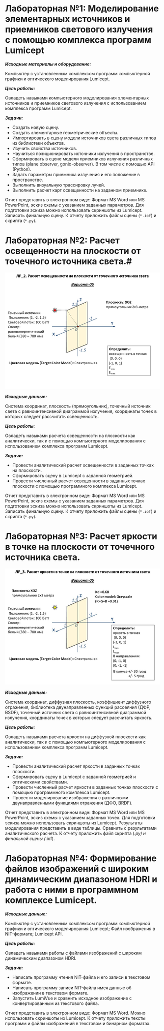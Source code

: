 # Лабораторная №1: Моделирование элементарных источников и приемников светового излучения с помощью комплекса программ Lumicept #

***Исходные материалы и оборудование:***

Компьютер с установленным комплексом программ компьютерной графики и оптического моделирования Lumicept.

***Цель работы:***

Овладеть навыками компьютерного моделирования элементарных источников и приемников светового излучения с использованием комплекса программ Lumicept.

***Задачи:***

- Создать новую сцену.
- Создать элементарные геометрические объекты.
- Импортировать в сцену модели источников света различных типов из библиотеки объектов.
- Изучить свойства источников.
- Научиться позиционировать источники излучения в пространстве.
- Сформировать в сцене модели приемников излучения различных типов (plane
observer, gonio-observer). В том числе с помощью API (Python).
- Задать параметры приемника излучения и его положение в пространстве.
- Выполнить визуальную трассировку лучей.
- Выполнить расчет карт освещенности на заданном приемнике.

Отчет представить в электронном виде: Формат MS Word или MS PowerPoint, эскиз схемы с указанием заданных параметров. Для подготовки эскиза можно использовать скриншоты из Lumicept. Записать финальную сцену. К отчету приложить файлы сцены (`*.iof`) и скрипта (`*.py`).

# Лабораторная №2: Расчет освещенности на плоскости от точечного источника света.#
![task2](lab2-02.10.22/task.JPG)

***Исходные данные:***

Система координат, плоскость (прямоугольник), точечный источник света с равноинтенсивной диаграммой излучения, координаты точек в которых следует рассчитать освещенность.

***Цель работы:***

Овладеть навыками расчета освещенности на плоскости как аналитически, так и с помощью компьютерного моделирования с использованием комплекса программ Lumicept.

***Задачи:***

- Провести аналитический расчет освещенности в заданных точках на плоскости.
- Сформировать сцену в Lumicept с заданной геометрией.
- Провести численный расчет освещенности в заданных точках плоскости с помощью программного комплекса Lumicept.

Отчет представить в электронном виде: Формат MS Word или MS PowerPoint, эскиз схемы с указанием заданных параметров. Для подготовки эскиза можно использовать скриншоты из Lumicept. Записать финальную сцену. К отчету приложить файлы сцены (`*.iof`) и скрипта (`*.py`).

# Лабораторная №3: Расчет яркости в точке на плоскости от точечного источника света. #
![task3](lab3-18.10.22/task.jpeg)

***Исходные данные:***

Система координат, диффузная плоскость, коэффициент диффузного отражения, библиотека двунаправленных функций рассеяния (ДФР, BSDF), точечный источник света с равноинтенсивной диаграммой излучения, координаты точек в которых следует рассчитать яркость.

***Цель работы:***

Овладеть навыками расчета яркости на диффузной плоскости как аналитически, так и с помощью компьютерного моделирования с использованием комплекса программ Lumicept.

***Задачи:***

- Провести аналитический расчет яркости в заданных точках плоскости.
- Сформировать сцену в Lumicept с заданной геометрией и оптическими свойствами.
- Провести численный расчет яркости в заданных точках плоскости с помощью программного комплекса Lumicept.
- Провести моделирование изображения с различными двунаправленными функциями отражения (ДФО, BRDF).

Отчет представить в электронном виде: Формат MS Word или MS PowerPoint, эскиз схемы с указанием заданных точек. Для подготовки эскиза можно использовать скриншоты из Lumicept. Результаты моделирования представить в виде таблицы. Сравнить с результатами аналитического расчета. К отчету приложить файл скрипта (*.py) и финальной сцены (*.iof).

# Лабораторная №4: Формирование файлов изображений с широким динамическим диапазоном HDRI и работа с ними в программном комплексе Lumicept. #

***Исходные данные:***

Компьютер с установленным комплексом программ компьютерной графики и оптического моделирования Lumicept; Файл изображения в NIT-формате; Lumicept API.

***Цель работы:***

Овладеть навыками работы с файлами изображений с широким динамическим диапазоном HDRI.

***Задачи:***

- Написать программу чтения NIT-файла и его записи в текстовом формате. 
- Написать программу записи NIT-файла имея данные об изображении в текстовом формате. 
- Запустить LumiVue и сравнить исходное изображение с конвертированным из текстового файла. 

Отчет представить в электронном виде: Формат MS Word. Можно использовать скриншоты из Lumicept. К отчету приложить тексты программ и файлы изображений в текстовом и бинарном форматах. 